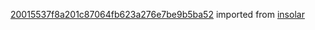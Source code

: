 [20015537f8a201c87064fb623a276e7be9b5ba52](https://github.com/insolar/insolar/commit/20015537f8a201c87064fb623a276e7be9b5ba52) imported from [insolar](https://github.com/insolar/insolar)
